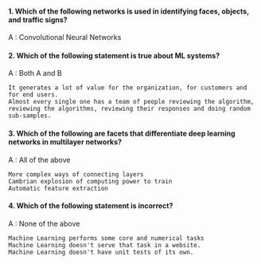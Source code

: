 #### 1. Which of the following networks is used in identifying faces, objects, and traffic signs?

A : Convolutional Neural Networks

#### 2. Which of the following statement is true about ML systems?

A : Both A and B

    It generates a lot of value for the organization, for customers and for end users.
    Almost every single one has a team of people reviewing the algorithm, reviewing the algorithms, reviewing their responses and doing random sub-samples.

#### 3. Which of the following are facets that differentiate deep learning networks in multilayer networks? 

A : All of the above

    More complex ways of connecting layers
    Cambrian explosion of computing power to train
    Automatic feature extraction

#### 4. Which of the following statement is incorrect?

A : None of the above

    Machine Learning performs some core and numerical tasks
    Machine Learning doesn't serve that task in a website.
    Machine Learning doesn't have unit tests of its own.